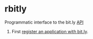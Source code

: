# rbitly

Programmatic interface to the bit.ly [API](http://dev.bitly.com/)

1. First [register an application with bit.ly](https://bitly.com/a/create_oauth_app).